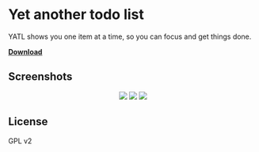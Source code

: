 # Yet another todo list

YATL shows you one item at a time, so you can focus and get things done. 

[**Download**](https://github.com/octalmage/yatl/releases/latest)

## Screenshots

<p align="center">
<img src="https://cloudup.com/iK-zuhIfiHV+">
<img src="https://cloudup.com/i8bP1-EqvtY+">
<img src="https://cloudup.com/iZF2C7Cyoap+">
</p>

## License 

GPL v2
